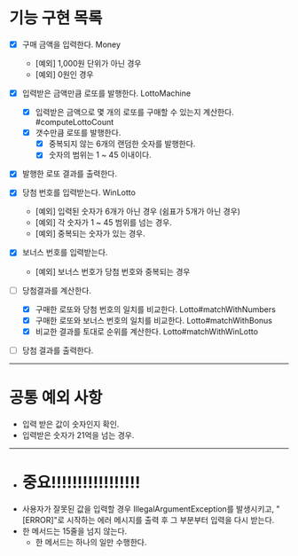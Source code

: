 # 기능 구현 목록
- [x] 구매 금액을 입력한다. Money
  - [예외] 1,000원 단위가 아닌 경우
  - [예외] 0원인 경우

- [x] 입력받은 금액만큼 로또를 발행한다. LottoMachine
  - [x] 입력받은 금액으로 몇 개의 로또를 구매할 수 있는지 계산한다. #computeLottoCount
  - [x] 갯수만큼 로또를 발행한다.
     - [x] 중복되지 않는 6개의 랜덤한 숫자를 발행한다.
     - [x] 숫자의 범위는 1 ~ 45 이내이다.

- [x] 발행한 로또 결과를 출력한다.

- [x] 당첨 번호를 입력받는다. WinLotto
  - [예외] 입력된 숫자가 6개가 아닌 경우 (쉼표가 5개가 아닌 경우)
  - [예외] 각 숫자가 1 ~ 45 범위를 넘는 경우.
  - [예외] 중복되는 숫자가 있는 경우.
- [x] 보너스 번호를 입력받는다.
  - [예외] 보너스 번호가 당첨 번호와 중복되는 경우

- [ ] 당첨결과를 계산한다. 
  - [x] 구매한 로또와 당첨 번호의 일치를 비교한다. Lotto#matchWithNumbers
  - [x] 구매한 로또와 보너스 번호의 일치를 비교한다. Lotto#matchWithBonus
  - [x] 비교한 결과를 토대로 순위를 계산한다. Lotto#matchWithWinLotto
- [ ] 당첨 결과를 출력한다. 

* * * 
# 공통 예외 사항
- 입력 받은 값이 숫자인지 확인.
- 입력받은 숫자가 21억을 넘는 경우.

* * *
- # 중요!!!!!!!!!!!!!!!!!
- 사용자가 잘못된 값을 입력할 경우 IllegalArgumentException를 발생시키고, 
    "[ERROR]"로 시작하는 에러 메시지를 출력 후 그 부분부터 입력을 다시 받는다.
- 한 메서드는 15줄을 넘지 않는다.
   - 한 메서드는 하나의 일만 수행한다.